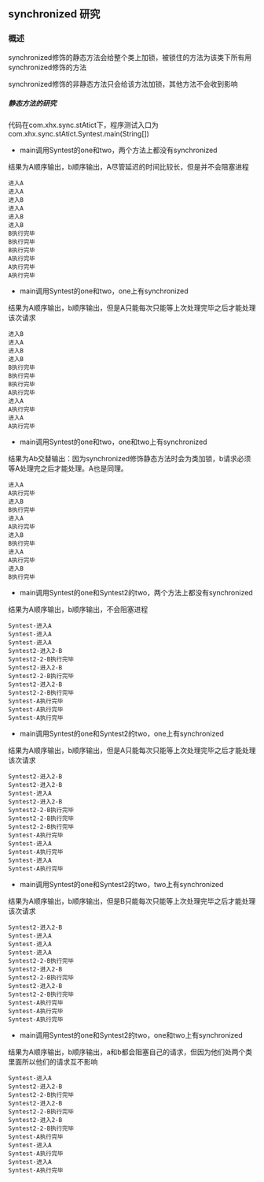 ## synchronized 研究
### 概述

synchronized修饰的静态方法会给整个类上加锁，被锁住的方法为该类下所有用synchronized修饰的方法

synchronized修饰的非静态方法只会给该方法加锁，其他方法不会收到影响



##### 静态方法的研究

代码在com.xhx.sync.stAtict下，程序测试入口为com.xhx.sync.stAtict.Syntest.main(String[])

- main调用Syntest的one和two，两个方法上都没有synchronized

结果为A顺序输出，b顺序输出，A尽管延迟的时间比较长，但是并不会阻塞进程

```
进入A
进入A
进入B
进入A
进入B
进入B
B执行完毕
B执行完毕
B执行完毕
A执行完毕
A执行完毕
A执行完毕
```

- main调用Syntest的one和two，one上有synchronized

结果为A顺序输出，b顺序输出，但是A只能每次只能等上次处理完毕之后才能处理该次请求

```
进入B
进入A
进入B
进入B
B执行完毕
B执行完毕
B执行完毕
A执行完毕
进入A
A执行完毕
进入A
A执行完毕
```

- main调用Syntest的one和two，one和two上有synchronized

结果为Ab交替输出：因为synchronized修饰静态方法时会为类加锁，b请求必须等A处理完之后才能处理。A也是同理。

```
进入A
A执行完毕
进入B
B执行完毕
进入A
A执行完毕
进入B
B执行完毕
进入A
A执行完毕
进入B
B执行完毕
```

- main调用Syntest的one和Syntest2的two，两个方法上都没有synchronized

结果为A顺序输出，b顺序输出，不会阻塞进程

```
Syntest-进入A 
Syntest-进入A 
Syntest-进入A 
Syntest2-进入2-B 
Syntest2-2-B执行完毕 
Syntest2-进入2-B 
Syntest2-2-B执行完毕 
Syntest2-进入2-B 
Syntest2-2-B执行完毕 
Syntest-A执行完毕 
Syntest-A执行完毕 
Syntest-A执行完毕 
```

- main调用Syntest的one和Syntest2的two，one上有synchronized

结果为A顺序输出，b顺序输出，但是A只能每次只能等上次处理完毕之后才能处理该次请求

```
Syntest2-进入2-B 
Syntest2-进入2-B 
Syntest-进入A 
Syntest2-进入2-B 
Syntest2-2-B执行完毕 
Syntest2-2-B执行完毕 
Syntest2-2-B执行完毕 
Syntest-A执行完毕 
Syntest-进入A 
Syntest-A执行完毕 
Syntest-进入A 
Syntest-A执行完毕 
```

- main调用Syntest的one和Syntest2的two，two上有synchronized

结果为A顺序输出，b顺序输出，但是B只能每次只能等上次处理完毕之后才能处理该次请求

```
Syntest2-进入2-B 
Syntest-进入A 
Syntest-进入A 
Syntest-进入A 
Syntest2-2-B执行完毕 
Syntest2-进入2-B 
Syntest2-2-B执行完毕 
Syntest2-进入2-B 
Syntest2-2-B执行完毕 
Syntest-A执行完毕 
Syntest-A执行完毕 
Syntest-A执行完毕 
```

- main调用Syntest的one和Syntest2的two，one和two上有synchronized

结果为A顺序输出，b顺序输出，a和b都会阻塞自己的请求，但因为他们处两个类里面所以他们的请求互不影响

```
Syntest-进入A 
Syntest2-进入2-B 
Syntest2-2-B执行完毕 
Syntest2-进入2-B 
Syntest2-2-B执行完毕 
Syntest2-进入2-B 
Syntest2-2-B执行完毕 
Syntest-A执行完毕 
Syntest-进入A 
Syntest-A执行完毕 
Syntest-进入A 
Syntest-A执行完毕
```

